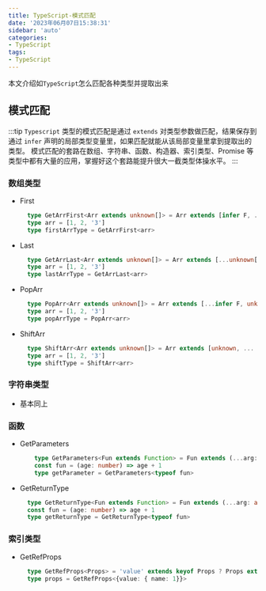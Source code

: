 ```yaml
---
title: TypeScript-模式匹配
date: '2023年06月07日15:38:31'
sidebar: 'auto'
categories:
- TypeScript
tags:
- TypeScript
---
```


本文介绍如`TypeScript`怎么匹配各种类型并提取出来
<!-- more -->

## 模式匹配
:::tip
`Typescript` 类型的模式匹配是通过 `extends` 对类型参数做匹配，结果保存到通过 `infer` 声明的局部类型变量里，如果匹配就能从该局部变量里拿到提取出的类型。
模式匹配的套路在数组、字符串、函数、构造器、索引类型、Promise 等类型中都有大量的应用，掌握好这个套路能提升很大一截类型体操水平。
:::

### 数组类型
  - First
    ```TypeScript
      type GetArrFirst<Arr extends unknown[]> = Arr extends [infer F, ...unknown[]] ? F : never;
      type arr = [1, 2, '3']
      type firstArrType = GetArrFirst<arr>
    ```
  - Last
    ```TypeScript
      type GetArrLast<Arr extends unknown[]> = Arr extends [...unknown[], infer F] ? F : never;
      type arr = [1, 2, '3']
      type lastArrType = GetArrLast<arr>
    ```
  - PopArr
    ```TypeScript
      type PopArr<Arr extends unknown[]> = Arr extends [...infer F, unknown] ? F : never;
      type arr = [1, 2, '3']
      type popArrType = PopArr<arr>
    ```
  - ShiftArr
    ```TypeScript
      type ShiftArr<Arr extends unknown[]> = Arr extends [unknown, ... infer F]? F : never;
      type arr = [1, 2, '3']
      type shiftType = ShiftArr<arr>
    ```

### 字符串类型
  - 基本同上
  
### 函数
  - GetParameters
    ```TypeScript
        type GetParameters<Fun extends Function> = Fun extends (...arg: infer Arg) => unknown ? Arg : never;
        const fun = (age: number) => age + 1
        type getParameter = GetParameters<typeof fun>
    ```
  - GetReturnType
    ```TypeScript
      type GetReturnType<Fun extends Function> = Fun extends (...arg: any[]) => infer Ren ? Ren : never;
      const fun = (age: number) => age + 1
      type getReturnType = GetReturnType<typeof fun>
    ```

### 索引类型
  - GetRefProps
    ```TypeScript
      type GetRefProps<Props> = 'value' extends keyof Props ? Props extends { value: infer ValueType } ? ValueType : never : never
      type props = GetRefProps<{value: { name: 1}}>
    ```

